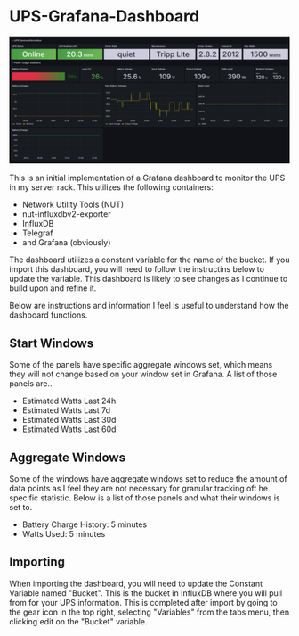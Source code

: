 # UPS-Grafana-Dashboard

![Image of the dashboard](https://github.com/sylvieclab/UPS-Grafana-Dashboard/blob/d0817126f004e498b0584d69536233e44b5c4183/UPS%20Dashboard.png?raw=true)

This is an initial implementation of a Grafana dashboard to monitor the UPS in my server rack. This utilizes the following containers:
- Network Utility Tools (NUT)
- nut-influxdbv2-exporter
- InfluxDB
- Telegraf
- and Grafana (obviously)

The dashboard utilizes a constant variable for the name of the bucket. If you import this dashboard, you will need to follow the instructins below to update the variable. This dashboard is likely to see changes as I continue to build upon and refine it.

Below are instructions and information I feel is useful to understand how the dashboard functions.

## Start Windows
Some of the panels have specific aggregate windows set, which means they will not change based on your window set in Grafana. A list of those panels are..
- Estimated Watts Last 24h
- Estimated Watts Last 7d
- Estimated Watts Last 30d
- Estimated Watts Last 60d

## Aggregate Windows
Some of the windows have aggregate windows set to reduce the amount of data points as I feel they are not necessary for granular tracking oft he specific statistic. Below is a list of those panels and what their windows is set to.
- Battery Charge History: 5 minutes
- Watts Used: 5 minutes


## Importing
When importing the dashboard, you will need to update the Constant Variable named "Bucket". This is the bucket in InfluxDB where you will pull from for your UPS information. This is completed after import by going to the gear icon in the top right, selecting "Variables" from the tabs menu, then clicking edit on the "Bucket" variable.
